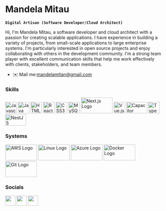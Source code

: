  # Mandela Mitau

**`Digital Artisan (Software Developer/Cloud Architect)`**

Hi, I'm Mandela Mitau, a software developer and cloud architect with a passion for creating scalable applications. I have experience in building a variety of projects, from small-scale applications to large enterprise systems. I'm particularly interested in open source projects and enjoy collaborating with others in the development community. I'm a strong team player with excellent communication skills that help me work effectively with clients, stakeholders, and team members.
* ✉️   Mail me:[mandelamitan@gmail.com](mailto:mandelamitan@gmail.com)

### Skills

<p align="left">
<a href="https://developer.mozilla.org/en-US/docs/Web/JavaScript" target="_blank" rel="noreferrer"><img src="https://raw.githubusercontent.com/danielcranney/readme-generator/main/public/icons/skills/javascript-colored.svg" width="36" height="36" alt="Javascript" /></a>
<a href="https://www.oracle.com/java/" target="_blank" rel="noreferrer"><img src="https://raw.githubusercontent.com/danielcranney/readme-generator/main/public/icons/skills/java-colored.svg" width="36" height="36" alt="Java" /></a>
<a href="https://developer.mozilla.org/en-US/docs/Glossary/HTML5" target="_blank" rel="noreferrer"><img src="https://raw.githubusercontent.com/danielcranney/readme-generator/main/public/icons/skills/html5-colored.svg" width="36" height="36" alt="HTML5" /></a>
<a href="https://reactjs.org/" target="_blank" rel="noreferrer"><img src="https://raw.githubusercontent.com/danielcranney/readme-generator/main/public/icons/skills/react-colored.svg" width="36" height="36" alt="React" /></a>
<a href="https://www.w3.org/TR/CSS/#css" target="_blank" rel="noreferrer"><img src="https://raw.githubusercontent.com/danielcranney/readme-generator/main/public/icons/skills/css3-colored.svg" width="36" height="36" alt="CSS3" /></a>
<a href="https://www.mysql.com/" target="_blank" rel="noreferrer"><img src="https://raw.githubusercontent.com/danielcranney/readme-generator/main/public/icons/skills/mysql-colored.svg" width="36" height="36" alt="MySQL" /></a>
<a href="https://nextjs.org/"><img src="https://upload.wikimedia.org/wikipedia/commons/thumb/8/8e/Nextjs-logo.svg/1280px-Nextjs-logo.svg.png" alt="Next.js Logo" width="100" height="50"></a>
<a href="https://vuejs.org/" target="_blank"><img src="https://vuejs.org/images/logo.png" alt="Vue.js" height="36" width="36"></a>
<a href="https://capacitorjs.com/" target="_blank"><img src="https://capacitorjs.com/docs/assets/images/capacitor-index-51336ba21d2a831d216e4d8f6a2ccb9c.png" alt="Capacitor" height="36" width="66.029268276"></a>
<a href="https://www.typescriptlang.org/" target="_blank"><img src="https://seeklogo.com/images/T/typescript-logo-B29A3F462D-seeklogo.com.png" alt="TypeScript" height="36" width="36"></a>
<a href="https://nestjs.com/" target="_blank"><img src="https://nestjs.com/img/logo-small.svg" alt="NestJS" height="36" width="66.029268276"></a>

</p>

### Systems
<p align="left">
<a href="https://aws.amazon.com/"><img src="https://upload.wikimedia.org/wikipedia/commons/thumb/9/93/Amazon_Web_Services_Logo.svg/1280px-Amazon_Web_Services_Logo.svg.png" alt="AWS Logo" width="100" height="50"></a>
<a href="https://www.linuxfoundation.org/"><img src="https://upload.wikimedia.org/wikipedia/commons/thumb/3/35/Tux.svg/1024px-Tux.svg.png" alt="Linux Logo" width="100" height="50"></a>
<a href="https://azure.microsoft.com/"><img src="https://upload.wikimedia.org/wikipedia/commons/thumb/a/a8/Microsoft_Azure_Logo.svg/1280px-Microsoft_Azure_Logo.svg.png" alt="Azure Logo" width="100" height="50"></a>
<a href="https://www.docker.com/"><img src="https://upload.wikimedia.org/wikipedia/commons/thumb/4/4e/Docker_%28container_engine%29_logo.svg/1280px-Docker_%28container_engine%29_logo.svg.png" alt="Docker Logo" width="100" height="50"></a>
<a href="https://git-scm.com/"><img src="https://upload.wikimedia.org/wikipedia/commons/thumb/e/e0/Git-logo.svg/1280px-Git-logo.svg.png" alt="Git Logo" width="100" height="50"></a>


</p>

### Socials

<p align="left"> <a href="https://www.github.com/main-tech" target="_blank" rel="noreferrer"><img src="https://raw.githubusercontent.com/danielcranney/readme-generator/main/public/icons/socials/github.svg" width="32" height="32" /></a> <a href="https://blog.mandelamitau.com/" target="_blank" rel="noreferrer"><img src="https://raw.githubusercontent.com/danielcranney/readme-generator/main/public/icons/socials/hashnode.svg" width="32" height="32" /></a> <a href="https://www.linkedin.com/in/mandela-mitau" target="_blank" rel="noreferrer"><img src="https://raw.githubusercontent.com/danielcranney/readme-generator/main/public/icons/socials/linkedin.svg" width="32" height="32" /></a></p>
